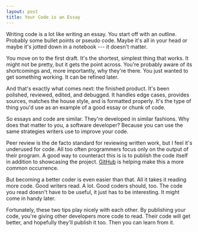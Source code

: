 ```yaml
---
layout: post
title: Your Code is an Essay
---
```


Writing code is a lot like writing an essay. You start off with an
outline. Probably some bullet points or pseudo code. Maybe it's all
in your head or maybe it's jotted down in a notebook --- it doesn't
matter.

You move on to the first draft. It's the shortest, simplest thing
that works. It might not be pretty, but it gets the point across.
You're probably aware of its shortcomings and, more importantly,
why they're there. You just wanted to get something working. It can
be refined later.

And that's exactly what comes next: the finished product. It's been
polished, reviewed, edited, and debugged. It handles edge cases,
provides sources, matches the house style, and is formatted properly.
It's the type of thing you'd use as an example of a good essay or
chunk of code.

So essays and code are similar. They're developed in similar fashions.
Why does that matter to you, a software developer? Because you can
use the same strategies writers use to improve your code.

Peer review is the de facto standard for reviewing written work,
but I feel it's underused for code. All too often programmers focus
only on the output of their program. A good way to counteract this
is is to publish the code itself in addition to showcasing the
project. [GitHub][1] is helping make this a more common occurrence.

But becoming a better coder is even easier than that. All it takes
it reading more code. Good writers read. A lot. Good coders should,
too. The code you read doesn't have to be useful, it just has to
be interesting. It might come in handy later.

Fortunately, these two tips play nicely with each other. By publishing
your code, you're giving other developers more code to read. Their
code will get better, and hopefully they'll publish it too. Then
you can learn from it.

[1]: https://github.com
